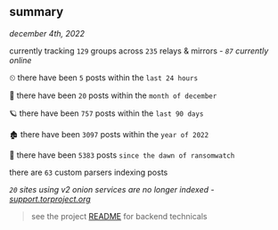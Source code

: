 
## summary
_december 4th, 2022_

currently tracking `129` groups across `235` relays & mirrors - _`87` currently online_

⏲ there have been `5` posts within the `last 24 hours`

🦈 there have been `20` posts within the `month of december`

🪐 there have been `757` posts within the `last 90 days`

🏚 there have been `3097` posts within the `year of 2022`

🦕 there have been `5383` posts `since the dawn of ransomwatch`

there are `63` custom parsers indexing posts

_`20` sites using v2 onion services are no longer indexed - [support.torproject.org](https://support.torproject.org/onionservices/v2-deprecation/)_

> see the project [README](https://github.com/joshhighet/ransomwatch#ransomwatch--) for backend technicals
